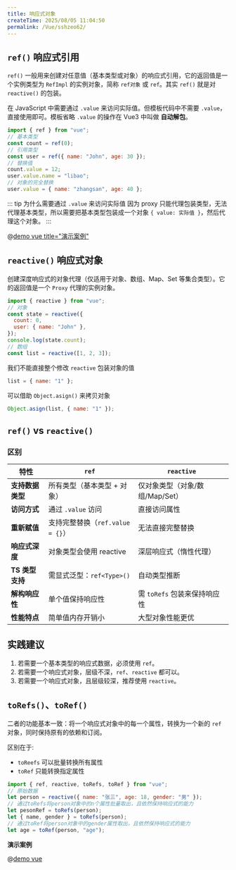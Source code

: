 ```yaml
---
title: 响应式对象
createTime: 2025/08/05 11:04:50
permalink: /Vue/sshzeo62/
---
```


## `ref()` 响应式引用

`ref()` 一般用来创建对任意值（基本类型或对象）的响应式引用，它的返回值是一个实例类型为 `RefImpl` 的实例对象，简称 `ref对象` 或 `ref`。其实 `ref()` 就是对 `reactive()` 的包装。

在 JavaScript 中需要通过 `.value` 来访问实际值。但模板代码中不需要 `.value`，直接使用即可。模板省略 `.value` 的操作在 Vue3 中叫做 **自动解包**。

```js
import { ref } from "vue";
// 基本类型
const count = ref(0);
// 引用类型
const user = ref({ name: "John", age: 30 });
// 替换值
count.value = 12;
user.value.name = "libao";
// 对象的完全替换
user.value = { name: "zhangsan", age: 40 };
```

::: tip 为什么需要通过 `.value` 来访问实际值
因为 proxy 只能代理包装类型，无法代理基本类型，所以需要把基本类型包装成一个对象 `{ value: 实际值 }`，然后代理这个对象。
:::

@[demo vue title="演示案例"](./demo/demo1.vue)

## `reactive()` 响应式对象

创建深度响应式的对象代理（仅适用于对象、数组、Map、Set 等集合类型）。它的返回值是一个 `Proxy` 代理的实例对象。

```javascript
import { reactive } from "vue";
// 对象
const state = reactive({
  count: 0,
  user: { name: "John" },
});
console.log(state.count);
// 数组
const list = reactive([1, 2, 3]);
```

我们不能直接整个修改 `reactive` 包装对象的值

```js
list = { name: "1" };
```

可以借助 `Object.asign()` 来拷贝对象

```js
Object.asign(list, { name: "1" });
```

## `ref()` vs `reactive()`

### 区别

| **特性**         | `ref`                            | `reactive`                      |
| ---------------- | -------------------------------- | ------------------------------- |
| **支持数据类型** | 所有类型（基本类型 + 对象）      | 仅对象类型（对象/数组/Map/Set） |
| **访问方式**     | 通过 `.value` 访问               | 直接访问属性                    |
| **重新赋值**     | 支持完整替换（`ref.value = {}`） | 无法直接完整替换                |
| **响应式深度**   | 对象类型会使用 reactive          | 深层响应式（惰性代理）          |
| **TS 类型支持**  | 需显式泛型：`ref<Type>()`        | 自动类型推断                    |
| **解构响应性**   | 单个值保持响应性                 | 需 `toRefs` 包装来保持响应性    |
| **性能特点**     | 简单值内存开销小                 | 大型对象性能更优                |

## 实践建议

1. 若需要一个基本类型的响应式数据，必须使用 `ref`。
2. 若需要一个响应式对象，层级不深，`ref`、`reactive` 都可以。
3. 若需要一个响应式对象，且层级较深，推荐使用 `reactive`。

## `toRefs()`、`toRef()`

二者的功能基本一致：将一个响应式对象中的每一个属性，转换为一个新的 `ref` 对象，同时保持原有的依赖和订阅。

区别在于:

- `toReefs` 可以批量转换所有属性
- `toRef` 只能转换指定属性

```js
import { ref, reactive, toRefs, toRef } from "vue";
// 原始数据
let person = reactive({ name: "张三", age: 18, gender: "男" });
// 通过toRefs将person对象中的n个属性批量取出，且依然保持响应式的能力
let pesonRef = toRefs(person);
let { name, gender } = toRefs(person);
// 通过toRef将person对象中的gender属性取出，且依然保持响应式的能力
let age = toRef(person, "age");
```

**演示案例**

@[demo vue](./demo/demo3.vue)
